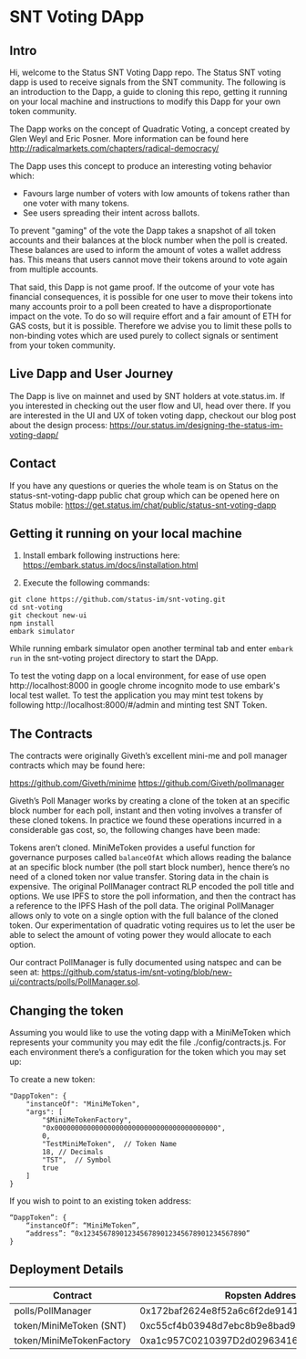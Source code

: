 SNT Voting DApp
===

## Intro
Hi, welcome to the Status SNT Voting Dapp repo. The Status SNT voting dapp is used to receive signals from the SNT community. The following is an introduction to the Dapp, a guide to cloning this repo, getting it running on your local machine and instructions to modify this Dapp for your own token community. 

The Dapp works on the concept of Quadratic Voting, a concept created by Glen Weyl and Eric Posner. More information can be found here http://radicalmarkets.com/chapters/radical-democracy/

The Dapp uses this concept to produce an interesting voting behavior which:

- Favours large number of voters with low amounts of tokens rather than one voter with many tokens. 
- See users spreading their intent across ballots. 

To prevent "gaming" of the vote the Dapp takes a snapshot of all token accounts and their balances at the block number when the poll is created. These balances are used to inform the amount of votes a wallet address has. This means that users cannot move their tokens around to vote again from multiple accounts. 

That said, this Dapp is not game proof. If the outcome of your vote has financial consequences, it is possible for one user to move their tokens into many accounts proir to a poll been created to have a disproportionate impact on the vote. To do so will require effort and a fair amount of ETH for GAS costs, but it is possible. Therefore we advise you to limit these polls to non-binding votes which are used purely to collect signals or sentiment from your token community. 

## Live Dapp and User Journey 
The Dapp is live on mainnet and used by SNT holders at vote.status.im. If you interested in checking out the user flow and UI, head over there. If you are interested in the UI and UX of token voting dapp, checkout our blog post about the design process: https://our.status.im/designing-the-status-im-voting-dapp/

## Contact 
If you have any questions or queries the whole team is on Status on the status-snt-voting-dapp public chat group which can be opened here on Status mobile: https://get.status.im/chat/public/status-snt-voting-dapp 

## Getting it running on your local machine

1. Install embark following instructions here: https://embark.status.im/docs/installation.html 

2. Execute the following commands:
```
git clone https://github.com/status-im/snt-voting.git
cd snt-voting
git checkout new-ui
npm install
embark simulator
```

While running embark simulator open another terminal tab and enter `embark run` in the snt-voting project directory to start the DApp. 

To test the voting dapp on a local environment, for ease of use open http://localhost:8000 in google chrome incognito mode to use embark's local test wallet. To test the application you may mint test tokens by following http://localhost:8000/#/admin and minting test SNT Token.

## The Contracts

The contracts were originally Giveth’s excellent mini-me and poll manager contracts which may be found here: 

https://github.com/Giveth/minime
https://github.com/Giveth/pollmanager

Giveth’s Poll Manager works by creating a clone of the token at an specific block number for each poll, instant and then voting involves a transfer of these cloned tokens. In practice we found these operations incurred in a considerable gas cost, so, the following changes have been made: 

Tokens aren’t cloned. MiniMeToken provides a useful function for governance purposes called `balanceOfAt` which allows reading the balance at an specific block number (the poll start block number), hence there’s no need of a cloned token nor value transfer.
Storing data in the chain is expensive. The original PollManager contract RLP encoded the poll title and options. We use IPFS to store the poll information, and then the contract has a reference to the IPFS Hash of the poll data.
The original PollManager allows only to vote on a single option with the full balance of the cloned token. Our experimentation of quadratic voting requires us to let the user be able to select the amount of voting power they would allocate to each option.

Our contract PollManager is fully documented using natspec and can be seen at: https://github.com/status-im/snt-voting/blob/new-ui/contracts/polls/PollManager.sol.

## Changing the token

Assuming you would like to use the voting dapp with a MiniMeToken which represents your community you may edit the file ./config/contracts.js. For each environment there’s a configuration for the token which you may set up:

To create a new token:
```
"DappToken": {
    "instanceOf": "MiniMeToken",
    "args": [
        "$MiniMeTokenFactory",
        "0x0000000000000000000000000000000000000000",
        0,
        "TestMiniMeToken",  // Token Name
        18,	// Decimals
        "TST",	// Symbol
        true
    ]
}
```

If you wish to point to an existing token address:
```
“DappToken”: {
    “instanceOf”: “MiniMeToken”,
    “address”: “0x1234567890123456789012345678901234567890”
}
```

## Deployment Details
| Contract                 | Ropsten Address                            | Mainnet Address                            |
| -------------------------|------------------------------------------- | ------------------------------------------ |
| polls/PollManager        | 0x172baf2624e8f52a6c6f2de914169e0864a14344 | 0x167c7c3d434315e4415eb802f0beb9ea44cd1546 |
| token/MiniMeToken (SNT)  | 0xc55cf4b03948d7ebc8b9e8bad92643703811d162 | 0x744d70fdbe2ba4cf95131626614a1763df805b9e |
| token/MiniMeTokenFactory | 0xa1c957C0210397D2d0296341627B74411756d476 | 0xa1c957C0210397D2d0296341627B74411756d476 |


